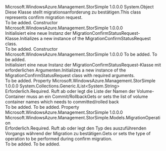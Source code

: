 <Type Name="MigrationConfirmStatusRequest" FullName="Microsoft.WindowsAzure.Management.StorSimple.Models.MigrationConfirmStatusRequest">
  <TypeSignature Language="C#" Value="public class MigrationConfirmStatusRequest" />
  <TypeSignature Language="ILAsm" Value=".class public auto ansi beforefieldinit MigrationConfirmStatusRequest extends System.Object" />
  <TypeSignature Language="DocId" Value="T:Microsoft.WindowsAzure.Management.StorSimple.Models.MigrationConfirmStatusRequest" />
  <TypeSignature Language="VB.NET" Value="Public Class MigrationConfirmStatusRequest" />
  <TypeSignature Language="F#" Value="type MigrationConfirmStatusRequest = class" />
  <AssemblyInfo>
    <AssemblyName>Microsoft.WindowsAzure.Management.StorSimple</AssemblyName>
    <AssemblyVersion>1.0.0.0</AssemblyVersion>
  </AssemblyInfo>
  <Base>
    <BaseTypeName>System.Object</BaseTypeName>
  </Base>
  <Interfaces />
  <Docs>
    <summary>
            <span data-ttu-id="8d274-101">Diese Klasse stellt migrationsanforderung zu bestätigen.</span><span class="sxs-lookup"><span data-stu-id="8d274-101">This class represents confirm migration request.</span></span>
            </summary>
    <remarks>To be added.</remarks>
  </Docs>
  <Members>
    <Member MemberName=".ctor">
      <MemberSignature Language="C#" Value="public MigrationConfirmStatusRequest ();" />
      <MemberSignature Language="ILAsm" Value=".method public hidebysig specialname rtspecialname instance void .ctor() cil managed" />
      <MemberSignature Language="DocId" Value="M:Microsoft.WindowsAzure.Management.StorSimple.Models.MigrationConfirmStatusRequest.#ctor" />
      <MemberSignature Language="VB.NET" Value="Public Sub New ()" />
      <MemberType>Constructor</MemberType>
      <AssemblyInfo>
        <AssemblyName>Microsoft.WindowsAzure.Management.StorSimple</AssemblyName>
        <AssemblyVersion>1.0.0.0</AssemblyVersion>
      </AssemblyInfo>
      <Parameters />
      <Docs>
        <summary>
            <span data-ttu-id="8d274-102">Initialisiert eine neue Instanz der MigrationConfirmStatusRequest-Klasse.</span><span class="sxs-lookup"><span data-stu-id="8d274-102">Initializes a new instance of the MigrationConfirmStatusRequest class.</span></span>
            </summary>
        <remarks>To be added.</remarks>
      </Docs>
    </Member>
    <Member MemberName=".ctor">
      <MemberSignature Language="C#" Value="public MigrationConfirmStatusRequest (System.Collections.Generic.List&lt;string&gt; dataContainerNameList, Microsoft.WindowsAzure.Management.StorSimple.Models.MigrationOperation operation);" />
      <MemberSignature Language="ILAsm" Value=".method public hidebysig specialname rtspecialname instance void .ctor(class System.Collections.Generic.List`1&lt;string&gt; dataContainerNameList, valuetype Microsoft.WindowsAzure.Management.StorSimple.Models.MigrationOperation operation) cil managed" />
      <MemberSignature Language="DocId" Value="M:Microsoft.WindowsAzure.Management.StorSimple.Models.MigrationConfirmStatusRequest.#ctor(System.Collections.Generic.List{System.String},Microsoft.WindowsAzure.Management.StorSimple.Models.MigrationOperation)" />
      <MemberSignature Language="VB.NET" Value="Public Sub New (dataContainerNameList As List(Of String), operation As MigrationOperation)" />
      <MemberSignature Language="F#" Value="new Microsoft.WindowsAzure.Management.StorSimple.Models.MigrationConfirmStatusRequest : System.Collections.Generic.List&lt;string&gt; * Microsoft.WindowsAzure.Management.StorSimple.Models.MigrationOperation -&gt; Microsoft.WindowsAzure.Management.StorSimple.Models.MigrationConfirmStatusRequest" Usage="new Microsoft.WindowsAzure.Management.StorSimple.Models.MigrationConfirmStatusRequest (dataContainerNameList, operation)" />
      <MemberType>Constructor</MemberType>
      <AssemblyInfo>
        <AssemblyName>Microsoft.WindowsAzure.Management.StorSimple</AssemblyName>
        <AssemblyVersion>1.0.0.0</AssemblyVersion>
      </AssemblyInfo>
      <Parameters>
        <Parameter Name="dataContainerNameList" Type="System.Collections.Generic.List&lt;System.String&gt;" />
        <Parameter Name="operation" Type="Microsoft.WindowsAzure.Management.StorSimple.Models.MigrationOperation" />
      </Parameters>
      <Docs>
        <param name="dataContainerNameList">To be added.</param>
        <param name="operation">To be added.</param>
        <summary>
            <span data-ttu-id="8d274-103">Initialisiert eine neue Instanz der MigrationConfirmStatusRequest-Klasse mit erforderlichen Argumenten.</span><span class="sxs-lookup"><span data-stu-id="8d274-103">Initializes a new instance of the MigrationConfirmStatusRequest class with required arguments.</span></span>
            </summary>
        <remarks>To be added.</remarks>
      </Docs>
    </Member>
    <Member MemberName="DataContainerNameList">
      <MemberSignature Language="C#" Value="public System.Collections.Generic.IList&lt;string&gt; DataContainerNameList { get; set; }" />
      <MemberSignature Language="ILAsm" Value=".property instance class System.Collections.Generic.IList`1&lt;string&gt; DataContainerNameList" />
      <MemberSignature Language="DocId" Value="P:Microsoft.WindowsAzure.Management.StorSimple.Models.MigrationConfirmStatusRequest.DataContainerNameList" />
      <MemberSignature Language="VB.NET" Value="Public Property DataContainerNameList As IList(Of String)" />
      <MemberSignature Language="F#" Value="member this.DataContainerNameList : System.Collections.Generic.IList&lt;string&gt; with get, set" Usage="Microsoft.WindowsAzure.Management.StorSimple.Models.MigrationConfirmStatusRequest.DataContainerNameList" />
      <MemberType>Property</MemberType>
      <AssemblyInfo>
        <AssemblyName>Microsoft.WindowsAzure.Management.StorSimple</AssemblyName>
        <AssemblyVersion>1.0.0.0</AssemblyVersion>
      </AssemblyInfo>
      <ReturnValue>
        <ReturnType>System.Collections.Generic.IList&lt;System.String&gt;</ReturnType>
      </ReturnValue>
      <Docs>
        <summary>
            <span data-ttu-id="8d274-104">Erforderlich.</span><span class="sxs-lookup"><span data-stu-id="8d274-104">Required.</span></span> <span data-ttu-id="8d274-105">Ruft ab oder legt die Liste der Namen der Volume-Container muss an ein Commit/Rollback</span><span class="sxs-lookup"><span data-stu-id="8d274-105">Gets or sets the list of volume container names which needs to committed/rolled back</span></span>
            </summary>
        <value>To be added.</value>
        <remarks>To be added.</remarks>
      </Docs>
    </Member>
    <Member MemberName="Operation">
      <MemberSignature Language="C#" Value="public Microsoft.WindowsAzure.Management.StorSimple.Models.MigrationOperation Operation { get; set; }" />
      <MemberSignature Language="ILAsm" Value=".property instance valuetype Microsoft.WindowsAzure.Management.StorSimple.Models.MigrationOperation Operation" />
      <MemberSignature Language="DocId" Value="P:Microsoft.WindowsAzure.Management.StorSimple.Models.MigrationConfirmStatusRequest.Operation" />
      <MemberSignature Language="VB.NET" Value="Public Property Operation As MigrationOperation" />
      <MemberSignature Language="F#" Value="member this.Operation : Microsoft.WindowsAzure.Management.StorSimple.Models.MigrationOperation with get, set" Usage="Microsoft.WindowsAzure.Management.StorSimple.Models.MigrationConfirmStatusRequest.Operation" />
      <MemberType>Property</MemberType>
      <AssemblyInfo>
        <AssemblyName>Microsoft.WindowsAzure.Management.StorSimple</AssemblyName>
        <AssemblyVersion>1.0.0.0</AssemblyVersion>
      </AssemblyInfo>
      <ReturnValue>
        <ReturnType>Microsoft.WindowsAzure.Management.StorSimple.Models.MigrationOperation</ReturnType>
      </ReturnValue>
      <Docs>
        <summary>
            <span data-ttu-id="8d274-106">Erforderlich.</span><span class="sxs-lookup"><span data-stu-id="8d274-106">Required.</span></span> <span data-ttu-id="8d274-107">Ruft ab oder legt den Typ des auszuführenden Vorgangs während der Migration zu bestätigen.</span><span class="sxs-lookup"><span data-stu-id="8d274-107">Gets or sets the type of operation to be performed during confirm migration.</span></span>
            </summary>
        <value>To be added.</value>
        <remarks>To be added.</remarks>
      </Docs>
    </Member>
  </Members>
</Type>